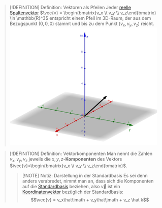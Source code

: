 > [!DEFINITION] Definition: Vektoren als Pfeilen
> Jeder [reelle Spaltenvektor](../Vektoren%20als%20Matrizen/Reelle%20Vektoren/Reeller%20Spaltenvektor.md) $\vec{v} = \begin{bmatrix}v_x \\ v_y \\ v_z\end{bmatrix} \in \mathbb{R}^3$ entspricht einem Pfeil im 3D-Raum, der aus dem Bezugspunkt $(0, 0, 0)$ stammt und bis zu dem Punkt $(v_x,v_y,v_z)$ reicht.
> ![](Resources/3D-Vektor.png)

> [!DEFINITION] Definition: Vektorkomponenten
> Man nennt die Zahlen $v_x,v_y,v_z$ jeweils die $x,y,z$-**Komponenten** des Vektors $\vec{v}=\begin{bmatrix}v_x \\ v_y \\ v_z\end{bmatrix}$.
> > [!NOTE] Notiz: Darstellung in der Standardbasis
> > Es sei denn anders verabredet, nimmt man an, dass sich die Komponenten auf die [Standardbasis](Standardbasis.md) beziehen, also $\vec{v}$ ist ein [Koordinatenvektor](../Abstrakte%20lineare%20Algebra/Basis/Koordinatenvektor.md) bezüglich der Standardbasis:
> > $$\vec{v} = v_x\hat\imath + v_y\hat\jmath + v_z \hat k$$